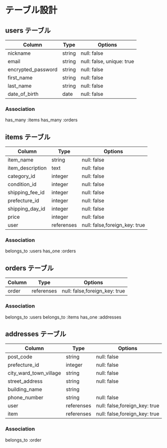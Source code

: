 

# テーブル設計

## users テーブル

| Column                        | Type   | Options     |
| ----------------------------- | ------ | ----------- |
| nickname                      | string | null: false |
| email                         | string | null: false, unique: true |
| encrypted_password            | string | null: false |
| first_name                    | string | null: false |
| last_name                     | string | null: false |
| date_of_birth                 | date   | null: false |


### Association
has_many :items
has_many :orders



## items テーブル

| Column             | Type       | Options     |
| ------------------ | ---------- | ----------- |
| item_name          | string     | null: false |
| item_description   | text       | null: false |
| category_id        | integer    | null: false |
| condition_id       | integer    | null: false |
| shipping_fee_id    | integer    | null: false |
| prefecture_id      | integer    | null: false |
| shipping_day_id    | integer    | null: false |
| price              | integer    | null: false |
| user               | referenses | null: false,foreign_key: true |


### Association
belongs_to :users
has_one :orders

## orders テーブル

| Column             | Type       | Options     |
| ------------------ | ---------- | ----------- |
| order              | referenses | null: false,foreign_key: true |


### Association

belongs_to :users
belongs_to :items
has_one :addresses


## addresses テーブル

| Column                           | Type       | Options     |
| -------------------------------- | ---------- | ----------- |
| post_code                        | string     | null: false |
| prefecture_id                    | integer    | null: false |
| city_ward_town_village           | string     | null: false |
| street_address                   | string     | null: false |
| building_name                    | string     |             |
| phone_number                     | string     | null: false |
| user                             | referenses | null: false,foreign_key: true |
| item                             | referenses | null: false,foreign_key: true |




### Association

belongs_to :order